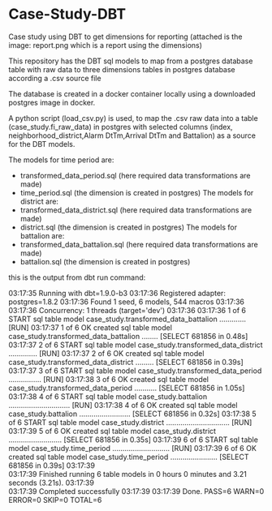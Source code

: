 # Case-Study-DBT
Case study using DBT to get dimensions for reporting (attached is the image: report.png which is a report using the dimensions)

This repository has the DBT sql models to map from a postgres database table with raw data to three dimensions tables in postgres database according a .csv source file

The database is created in a docker container locally using a downloaded postgres image in docker.

A python script (load_csv.py) is used, to map the .csv raw data into a table (case_study.fi_raw_data) in postgres with selected columns (index, neighborhood_district,Alarm DtTm,Arrival DtTm and Battalion) as a source for the DBT models.

The models for time period are:
- transformed_data_period.sql (here required data transformations are made)
- time_period.sql (the dimension is created in postgres)
The models for district are:
- transformed_data_district.sql (here required data transformations are made)
- district.sql (the dimension is created in postgres)
The models for battalion are:
- transformed_data_battalion.sql (here required data transformations are made)
- battalion.sql (the dimension is created in postgres)

this is the output from dbt run command:

03:17:35  Running with dbt=1.9.0-b3
03:17:36  Registered adapter: postgres=1.8.2
03:17:36  Found 1 seed, 6 models, 544 macros
03:17:36
03:17:36  Concurrency: 1 threads (target='dev')
03:17:36
03:17:36  1 of 6 START sql table model case_study.transformed_data_battalion ............. [RUN]
03:17:37  1 of 6 OK created sql table model case_study.transformed_data_battalion ........ [SELECT 681856 in 0.48s]
03:17:37  2 of 6 START sql table model case_study.transformed_data_district .............. [RUN]
03:17:37  2 of 6 OK created sql table model case_study.transformed_data_district ......... [SELECT 681856 in 0.39s]
03:17:37  3 of 6 START sql table model case_study.transformed_data_period ................ [RUN]
03:17:38  3 of 6 OK created sql table model case_study.transformed_data_period ........... [SELECT 681856 in 1.05s]
03:17:38  4 of 6 START sql table model case_study.battalion .............................. [RUN]
03:17:38  4 of 6 OK created sql table model case_study.battalion ......................... [SELECT 681856 in 0.32s]
03:17:38  5 of 6 START sql table model case_study.district ............................... [RUN]
03:17:39  5 of 6 OK created sql table model case_study.district .......................... [SELECT 681856 in 0.35s]
03:17:39  6 of 6 START sql table model case_study.time_period ............................ [RUN]
03:17:39  6 of 6 OK created sql table model case_study.time_period ....................... [SELECT 681856 in 0.39s]
03:17:39  
03:17:39  Finished running 6 table models in 0 hours 0 minutes and 3.21 seconds (3.21s).
03:17:39  
03:17:39  Completed successfully
03:17:39
03:17:39  Done. PASS=6 WARN=0 ERROR=0 SKIP=0 TOTAL=6

